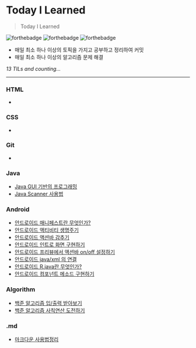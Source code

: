 # Today I Learned
> Today I Learned

![forthebadge](https://forthebadge.com/images/badges/built-with-love.svg) ![forthebadge](https://forthebadge.com/images/badges/made-with-java.svg) ![forthebadge](https://forthebadge.com/images/badges/uses-git.svg)

- 매일 최소 하나 이상의 토픽을 가지고 공부하고 정리하여 커밋
- 매일 최소 하나 이상의 알고리즘 문제 해결

*13 TILs and counting...*

<hr>

### HTML
 -

### CSS
 -

### Git
 -

### Java
 - [Java GUI 기반의 프로그래밍](Java/gui.md)
 - [Java Scanner 사용법](Java/scanner.md)

### Android
 - [안드로이드 매니페스트란 무엇인가?](Android/manifests.md)
 - [안드로이드 액티비티 생명주기](Android/Activity_Life_Cycle.md)
 - [안드로이드 액션바 감추기](Android/hide-action-bar.md)
 - [안드로이드 인트로 화면 구현하기](Android/intro.md)
 - [안드로이드 프리뷰에서 액션바 on/off 설정하기](Android/preview.md)
 - [안드로이드 java/xml 의 연결](Android/connect_java_xml.md)
 - [안드로이드 R.java란 무엇인가?](Android/R_java.md)
 - [안드로이드 컴포넌트 메소드 구현하기](Android/use_components.md)

### Algorithm
 - [백준 알고리즘 입/출력 받아보기](Algorithm/input_output.md)
 - [백준 알고리즘 사칙연산 도전하기](Algorithm/Arithmetic_operation.md)

### .md
 - [마크다운 사용법정리](markdown/how_to_use_markdown.md)
